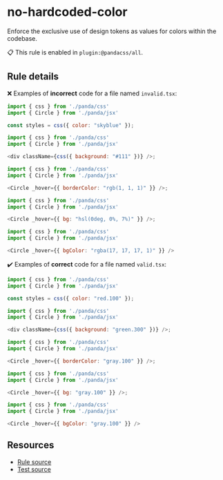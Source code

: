 [//]: # (This file is generated by eslint-docgen. Do not edit it directly.)

# no-hardcoded-color

Enforce the exclusive use of design tokens as values for colors within the codebase.

📋 This rule is enabled in `plugin:@pandacss/all`.

## Rule details

❌ Examples of **incorrect** code for a file named `invalid.tsx`:
```js
import { css } from './panda/css'
import { Circle } from './panda/jsx'

const styles = css({ color: "skyblue" });

import { css } from './panda/css'
import { Circle } from './panda/jsx'

<div className={css({ background: "#111" })} />;

import { css } from './panda/css'
import { Circle } from './panda/jsx'

<Circle _hover={{ borderColor: "rgb(1, 1, 1)" }} />;

import { css } from './panda/css'
import { Circle } from './panda/jsx'

<Circle _hover={{ bg: "hsl(0deg, 0%, 7%)" }} />;

import { css } from './panda/css'
import { Circle } from './panda/jsx'

<Circle _hover={{ bgColor: "rgba(17, 17, 17, 1)" }} />
```

✔️ Examples of **correct** code for a file named `valid.tsx`:
```js
import { css } from './panda/css'
import { Circle } from './panda/jsx'

const styles = css({ color: "red.100" });

import { css } from './panda/css'
import { Circle } from './panda/jsx'

<div className={css({ background: "green.300" })} />;

import { css } from './panda/css'
import { Circle } from './panda/jsx'

<Circle _hover={{ borderColor: "gray.100" }} />;

import { css } from './panda/css'
import { Circle } from './panda/jsx'

<Circle _hover={{ bg: "gray.100" }} />;

import { css } from './panda/css'
import { Circle } from './panda/jsx'

<Circle _hover={{ bgColor: "gray.100" }} />
```

## Resources

* [Rule source](/plugin/src/rules/no-hardcoded-color.ts)
* [Test source](/test/no-hardcoded-color.test.ts)
